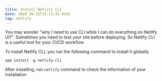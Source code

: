```yaml
---
title: Install Netlify CLI
date: 2020-10-12T15:11:31.434Z
tag: netlify
---
```


You may wonder "why I need to use CLI while I can do everything on Netlify UI?". Sometimes you need to test your site before deploying. So Netlify CLI is a useful tool for your CI/CD workflow

To install Netlify CLI, you run the following command to install it globally

```
npm install -g netlify-cli
```

After installing, run `netlify` command to check the information of your installation
